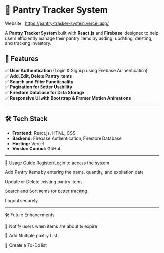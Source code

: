 # 🥫 Pantry Tracker System  

Website : https://pantry-tracker-system.vercel.app/ 

A **Pantry Tracker System** built with **React.js** and **Firebase**, designed to help users efficiently manage their pantry items by adding, updating, deleting, and tracking inventory. 

## 🚀 Features  
✅ **User Authentication** (Login & Signup using Firebase Authentication)  
✅ **Add, Edit, Delete Pantry Items**  
✅ **Search and Filter Functionality**  
✅ **Pagination for Better Usability**  
✅ **Firestore Database for Data Storage**  
✅ **Responsive UI with Bootstrap & Framer Motion Animations**  

---

## 🛠️ Tech Stack  
- **Frontend:** React.js, HTML, CSS  
- **Backend:** Firebase Authentication, Firestore Database  
- **Hosting:** Vercel
- **Version Control:**  GitHub

---

🎯 Usage Guide
Register/Login to access the system

Add Pantry Items by entering the name, quantity, and expiration date

Update or Delete existing pantry items

Search and Sort items for better tracking

Logout securely

---

🛠️ Future Enhancements

🚀 Notify users when items are about to expire

🚀 Add Multiple pantry List.

🚀 Create a To-Do list 
